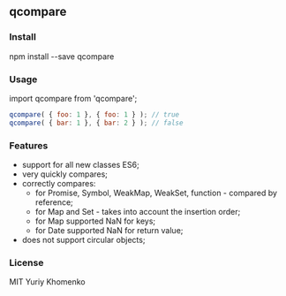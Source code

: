 ## qcompare

### Install

npm install --save qcompare


### Usage

import qcompare from 'qcompare';

```javascript
qcompare( { foo: 1 }, { foo: 1 } ); // true
qcompare( { bar: 1 }, { bar: 2 } ); // false
```

### Features

- support for all new classes ES6;
- very quickly compares;
- correctly compares:
  - for Promise, Symbol, WeakMap, WeakSet, function - compared by reference;
  - for Map and Set - takes into account the insertion order;
  - for Map supported NaN for keys;
  - for Date supported NaN for return value;
- does not support circular objects;



### License

MIT Yuriy Khomenko